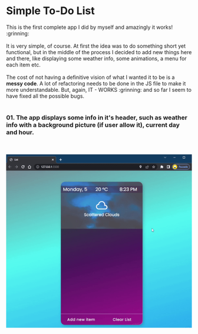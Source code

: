 <h1>Simple To-Do List</h1>
This is the first complete app I did by myself and amazingly it works! :grinning: <br><br>
It is very simple, of course. At first the idea was to do something short yet functional, but in the middle of the process I decided to add new things here and there, like displaying some weather info, some animations, a menu for each item etc.<br><br>
The cost of not having a definitive vision of what I wanted it to be is a <strong>messy code</strong>. A lot of refactoring needs to be done in the JS file to make it more understandable. But, again, IT - WORKS :grinning: and so far I seem to have fixed all the possible bugs.<br><br>

<h3>01. The app displays some info in it's header, such as weather info with a background picture (if user allow it), current day and hour.</h3><br><br>
<img src='assets/to_readme/test1.gif'  />

